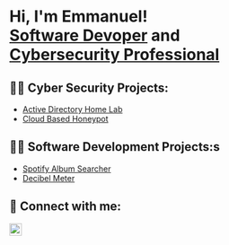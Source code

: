 <h1>Hi, I'm Emmanuel! <br/><a href="https://github.com/joshmadakor1">Software Devoper</a> and <a href="https://www.linkedin.com/in/joshmadakor/">Cybersecurity Professional</a>

<h2>👨‍💻 Cyber Security Projects:</h2>

  - [Active Directory Home Lab](https://github.com/eekeng/Active-Directory-Home-Lab)
  - [Cloud Based Honeypot](https://github.com/eekeng/Cloud-Based-Honeypot) 


<h2>👨‍💻 Software Development Projects:s</h2>

- [Spotify Album Searcher](https://github.com/eekeng/spotify-album-searcher)
- [Decibel Meter](https://github.com/eekeng/Decibel-Meter-)

<h2> 🤳 Connect with me:</h2>


[<img align="left" alt="JoshMadakor | LinkedIn" width="22px" src="https://cdn.jsdelivr.net/npm/simple-icons@v3/icons/linkedin.svg" />][linkedin]



[linkedin]: https://linkedin.com/in/joshmadakor

